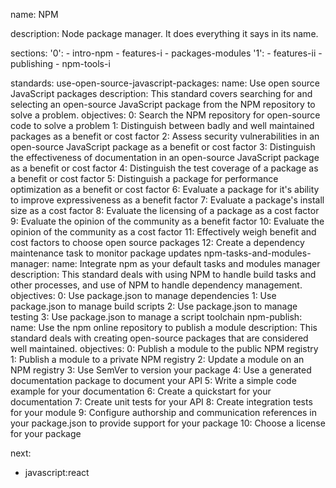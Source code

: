 name: NPM

description: Node package manager. It does everything it says in its name.

sections:
  '0':
    - intro-npm
    - features-i
    - packages-modules
  '1':
    - features-ii
    - publishing
    - npm-tools-i

standards:
  use-open-source-javascript-packages:
    name: Use open source JavaScript packages
    description: This standard covers searching for and selecting an open-source JavaScript package from the NPM repository to solve a problem.
    objectives:
      0: Search the NPM repository for open-source code to solve a problem
      1: Distinguish between badly and well maintained packages as a benefit or cost factor
      2: Assess security vulnerabilities in an open-source JavaScript package as a benefit or cost factor
      3: Distinguish the effectiveness of documentation in an open-source JavaScript package as a benefit or cost factor
      4: Distinguish the test coverage of a package as a benefit or cost factor
      5: Distinguish a package for performance optimization as a benefit or cost factor
      6: Evaluate a package for it's ability to improve expressiveness as a benefit factor
      7: Evaluate a package's install size as a cost factor
      8: Evaluate the licensing of a package as a cost factor
      9: Evaluate the opinion of the community as a benefit factor
      10: Evaluate the opinion of the community as a cost factor
      11: Effectively weigh benefit and cost factors to choose open source packages
      12: Create a dependency maintenance task to monitor package updates
  npm-tasks-and-modules-manager:
    name: Integrate npm as your default tasks and modules manager
    description: This standard deals with using NPM to handle build tasks and other processes, and use of NPM to handle dependency management.
    objectives:
      0: Use package.json to manage dependencies
      1: Use package.json to manage build scripts
      2: Use package.json to manage testing
      3: Use package.json to manage a script toolchain
  npm-publish:
    name: Use the npm online repository to publish a module
    description: This standard deals with creating open-source packages that are considered well maintained.
    objectives:
      0: Publish a module to the public NPM registry
      1: Publish a module to a private NPM registry
      2: Update a module on an NPM registry
      3: Use SemVer to version your package
      4: Use a generated documentation package to document your API
      5: Write a simple code example for your documentation
      6: Create a quickstart for your documentation
      7: Create unit tests for your API
      8: Create integration tests for your module
      9: Configure authorship and communication references in your package.json to provide support for your package
      10: Choose a license for your package


next:
  - javascript:react
 
